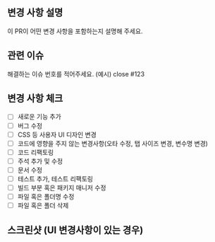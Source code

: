## 변경 사항 설명
이 PR이 어떤 변경 사항을 포함하는지 설명해 주세요.

## 관련 이슈
해결하는 이슈 번호를 적어주세요. (예시) close #123

## 변경 사항 체크
- [ ] 새로운 기능 추가
- [ ] 버그 수정
- [ ] CSS 등 사용자 UI 디자인 변경
- [ ] 코드에 영향을 주지 않는 변경사항(오타 수정, 탭 사이즈 변경, 변수명 변경)
- [ ] 코드 리팩토링
- [ ] 주석 추가 및 수정
- [ ] 문서 수정
- [ ] 테스트 추가, 테스트 리팩토링
- [ ] 빌드 부분 혹은 패키지 매니저 수정
- [ ] 파일 혹은 폴더명 수정
- [ ] 파일 혹은 폴더 삭제

## 스크린샷 (UI 변경사항이 있는 경우)

